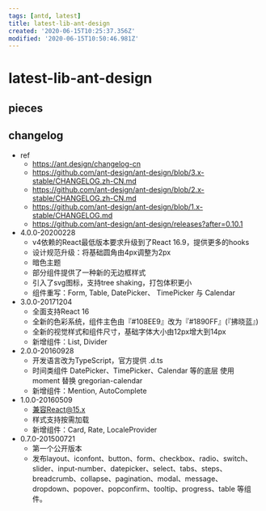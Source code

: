 ```yaml
---
tags: [antd, latest]
title: latest-lib-ant-design
created: '2020-06-15T10:25:37.356Z'
modified: '2020-06-15T10:50:46.981Z'
---
```


# latest-lib-ant-design

## pieces

## changelog

- ref
  - https://ant.design/changelog-cn
  - https://github.com/ant-design/ant-design/blob/3.x-stable/CHANGELOG.zh-CN.md
  - https://github.com/ant-design/ant-design/blob/2.x-stable/CHANGELOG.zh-CN.md
  - https://github.com/ant-design/ant-design/blob/1.x-stable/CHANGELOG.md
  - https://github.com/ant-design/ant-design/releases?after=0.10.1
- 4.0.0-20200228
  - v4依赖的React最低版本要求升级到了React 16.9，提供更多的hooks 
  - 设计规范升级：将基础圆角由4px调整为2px
  - 暗色主题
  - 部分组件提供了一种新的无边框样式
  - 引入了svg图标，支持tree shaking，打包体积更小
  - 组件重写：Form, Table, DatePicker、 TimePicker 与 Calendar
- 3.0.0-20171204
  - 全面支持React 16
  - 全新的色彩系统，组件主色由『#108EE9』改为『#1890FF』(『拂晓蓝』)
  - 全新的视觉样式和组件尺寸，基础字体大小由12px增大到14px
  - 新增组件：List, Divider
- 2.0.0-20160928
  - 开发语言改为TypeScript，官方提供 .d.ts
  - 时间类组件 DatePicker、TimePicker、Calendar 等的底层 使用 moment 替换 gregorian-calendar
  - 新增组件：Mention, AutoComplete
- 1.0.0-20160509
  - 兼容React@15.x
  - 样式支持按需加载
  - 新增组件：Card, Rate, LocaleProvider
- 0.7.0-201500721
  - 第一个公开版本
  - 发布layout、iconfont、button、form、checkbox、radio、switch、slider、input-number、datepicker、select、tabs、steps、breadcrumb、collapse、pagination、modal、message、dropdown、popover、popconfirm、tooltip、progress、table 等组件。
